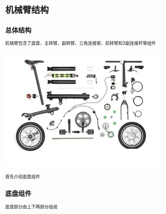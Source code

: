 # 机械臂结构

## 总体结构

机械臂包含了底盘、主转臂、副转臂、三角连接架、前转臂和3副连接杆等组件

![](./images/bike.jpg)

首先介绍底盘组件

## 底盘组件

底盘部分由上下两部分组成